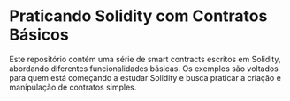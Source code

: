 # Praticando Solidity com Contratos Básicos

Este repositório contém uma série de smart contracts escritos em Solidity, abordando diferentes funcionalidades básicas. Os exemplos são voltados para quem está começando a estudar Solidity e busca praticar a criação e manipulação de contratos simples.

